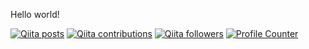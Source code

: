 Hello world!

<!-- ![GitHub Stats Card](https://github-readme-stats.vercel.app/api?username=crane-hiromu&show_icons=true&count_private=true&theme=vue)
![Languages Card](https://github-readme-stats.vercel.app/api/top-langs/?username=crane-hiromu&layout=compact&theme=vue) -->

[![Qiita posts](https://qiita-badge.apiapi.app/s/hcrane/posts.svg)](http://qiita.com/hcrane)
[![Qiita contributions](https://qiita-badge.apiapi.app/s/hcrane/contributions.svg)](http://qiita.com/hcrane)
[![Qiita followers](https://qiita-badge.apiapi.app/s/hcrane/followers.svg)](http://qiita.com/hcrane)
[![Profile Counter](https://komarev.com/ghpvc/?username=crane-hiromu&color=brightgreen)](https://github.com/antonkomarev/github-profile-views-counter)
